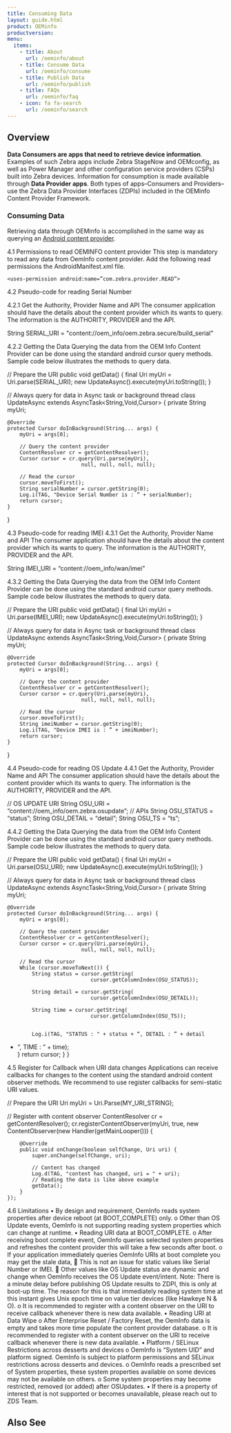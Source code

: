 ```yaml
---
title: Consuming Data
layout: guide.html
product: OEMinfo
productversion:
menu:
  items:
    - title: About
      url: /oeminfo/about
    - title: Consume Data
      url: /oeminfo/consume
    - title: Publish Data
      url: /oeminfo/publish
    - title: FAQs
      url: /oeminfo/faq
    - icon: fa fa-search
      url: /oeminfo/search
---
```


## Overview

**Data Consumers are apps that need to retrieve device information**. Examples of such Zebra apps include Zebra StageNow and OEMconfig, as well as Power Manager and other configuration service providers (CSPs) built into Zebra devices. Information for consumption is made available through **Data Provider apps**. Both types of apps&ndash;Consumers and Providers&ndash;use the Zebra Data Provider Interfaces (ZDPIs) included in the OEMinfo Content Provider Framework. 


### Consuming Data

Retrieving data through OEMinfo is accomplished in the same way as querying an [Android content provider](https://developer.android.com/guide/topics/providers/content-providers). 

4.1 Permissions to read OEMINFO content provider
This step is mandatory to read any data from OemInfo content provider.
Add the following read permissions the AndroidManifest.xml file.

    <uses-permission android:name=”com.zebra.provider.READ”>

4.2 Pseudo-code for reading Serial Number

4.2.1 Get the Authority, Provider Name and API
The consumer application should have the details about the content provider which its wants to query. The information is the AUTHORITY, PROVIDER and the API.

String SERIAL_URI = "content://oem_info/oem.zebra.secure/build_serial"

4.2.2 Getting the Data 
Querying the data from the OEM Info Content Provider can be done using the standard android cursor query methods. Sample code below illustrates the methods to query data.

// Prepare the URI
public void getData() {
    final Uri myUri = Uri.parse(SERIAL_URI);
    new UpdateAsync().execute(myUri.toString());
}

// Always query for data in Async task or background thread
class UpdateAsync extends AsyncTask<String,Void,Cursor> {
    private String myUri;

    @Override
    protected Cursor doInBackground(String... args) {
        myUri = args[0];

        // Query the content provider
        ContentResolver cr = getContentResolver();
        Cursor cursor = cr.query(Uri.parse(myUri),
                            null, null, null, null);

        // Read the cursor
        cursor.moveToFirst();
        String serialNumber = cursor.getString(0);
        Log.i(TAG, "Device Serial Number is : ” + serialNumber);            
        return cursor;
    }
}

4.3 Pseudo-code for reading IMEI 
4.3.1 Get the Authority, Provider Name and API
The consumer application should have the details about the content provider which its wants to query. The information is the AUTHORITY, PROVIDER and the API.

String IMEI_URI = “content://oem_info/wan/imei”

4.3.2 Getting the Data 
Querying the data from the OEM Info Content Provider can be done using the standard android cursor query methods. Sample code below illustrates the methods to query data.

// Prepare the URI
public void getData() {
    final Uri myUri = Uri.parse(IMEI_URI);
    new UpdateAsync().execute(myUri.toString());
}

// Always query for data in Async task or background thread
class UpdateAsync extends AsyncTask<String,Void,Cursor> {
    private String myUri;

    @Override
    protected Cursor doInBackground(String... args) {
        myUri = args[0];

        // Query the content provider
        ContentResolver cr = getContentResolver();
        Cursor cursor = cr.query(Uri.parse(myUri),
                            null, null, null, null);

        // Read the cursor
        cursor.moveToFirst();
        String imeiNumber = cursor.getString(0);
        Log.i(TAG, "Device IMEI is : ” + imeiNumber);            
        return cursor;
    }
}

4.4 Pseudo-code for reading OS Update
4.4.1 Get the Authority, Provider Name and API
The consumer application should have the details about the content provider which its wants to query. The information is the AUTHORITY, PROVIDER and the API.

// OS UPDATE URI
String OSU_URI = “content://oem_info/oem.zebra.osupdate”;
// APIs
String OSU_STATUS = “status”;
String OSU_DETAIL = “detail”;
String OSU_TS = “ts”;

4.4.2 Getting the Data 
Querying the data from the OEM Info Content Provider can be done using the standard android cursor query methods. Sample code below illustrates the methods to query data.

// Prepare the URI
public void getData() {
    final Uri myUri = Uri.parse(OSU_URI);
    new UpdateAsync().execute(myUri.toString());
}



// Always query for data in Async task or background thread
class UpdateAsync extends AsyncTask<String,Void,Cursor> {
    private String myUri;

    @Override
    protected Cursor doInBackground(String... args) {
        myUri = args[0];

        // Query the content provider
        ContentResolver cr = getContentResolver();
        Cursor cursor = cr.query(Uri.parse(myUri),
                            null, null, null, null);

        // Read the cursor
        While (cursor.moveToNext()) {
            String status = cursor.getString(
                               cursor.getColumnIndex(OSU_STATUS));
         
            String detail = cursor.getString(
                               cursor.getColumnIndex(OSU_DETAIL));

            String time = cursor.getString(
                               cursor.getColumnIndex(OSU_TS));


            Log.i(TAG, "STATUS : " + status + “, DETAIL : ” + detail
 + “, TIME : ” + time);            
        }
        return cursor;
    }
}




 
4.5 Register for Callback when URI data changes 
Applications can receive callbacks for changes to the content using the standard android content observer methods. We recommend to use register callbacks for semi-static URI values.

// Prepare the URI
Uri myUri = Uri.Parse(MY_URI_STRING);

// Register with content observer
ContentResolver cr = getContentResolver();
cr.registerContentObserver(myUri, true, 
    new ContentObserver(new Handler(getMainLooper())) {

        @Override
        public void onChange(boolean selfChange, Uri uri) {
            super.onChange(selfChange, uri);

            // Content has changed
            Log.d(TAG, "content has changed, uri = " + uri);
            // Reading the data is like above example
            getData();
        }
    });

 
4.6 Limitations
• By design and requirement, OemInfo reads system properties after device reboot (at BOOT_COMPLETE) only.
o Other than OS Update events, OemInfo is not supporting reading system properties which can change at runtime.
• Reading URI data at BOOT_COMPLETE.
o After receiving boot complete event, OemInfo queries selected system properties and refreshes the content provider this will take a few seconds after boot.
o If your application immediately queries OemInfo URIs at boot complete you may get the stale data,
 This is not an issue for static values like Serial Number or IMEI.
 Other values like OS Update status are dynamic and change when OemInfo receives the OS Update event/intent.
Note: There is a minute delay before publishing OS Update results to ZDPI, this is only at boot-up time. The reason for this is that immediately reading system time at this instant gives Unix epoch time on value tier devices (like Hawkeye N & O).
o It is recommended to register with a content observer on the URI to receive callback whenever there is new data available.
• Reading URI at Data Wipe
o After Enterprise Reset / Factory Reset, the OemInfo data is empty and takes more time populate the content provider database.
o It is recommended to register with a content observer on the URI to receive callback whenever there is new data available.
• Platform / SELinux Restrictions across desserts and devices
o OemInfo is “System UID” and platform signed. OemInfo is subject to platform permissions and SELinux restrictions across desserts and devices.
o OemInfo reads a prescribed set of System properties, these system properties available on some devices may not be available on others.
o Some system properties may become restricted, removed (or added) after OSUpdates.
• If there is a property of interest that is not supported or becomes unavailable, please reach out to ZDS Team.


## Also See

